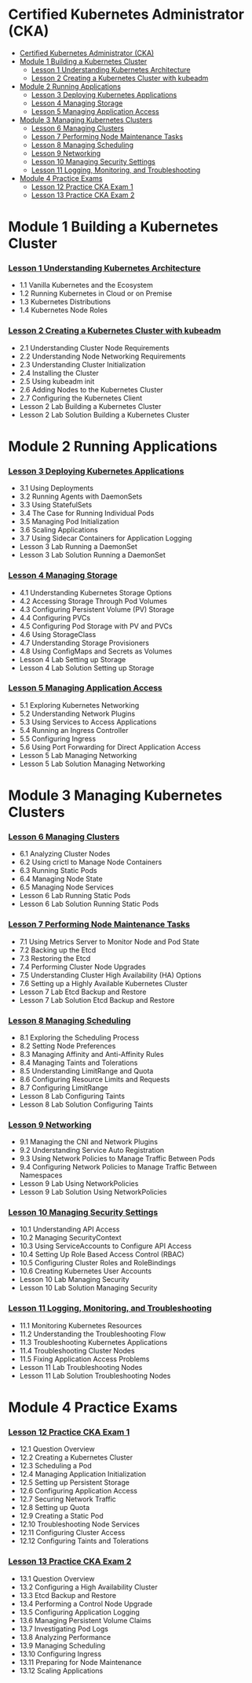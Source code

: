 # Certified Kubernetes Administrator (CKA)

- [Certified Kubernetes Administrator (CKA)](#certified-kubernetes-administrator-cka)
- [Module 1 Building a Kubernetes Cluster](#module-1-building-a-kubernetes-cluster)
    - [Lesson 1 Understanding Kubernetes Architecture](#lesson-1-understanding-kubernetes-architecture)
    - [Lesson 2 Creating a Kubernetes Cluster with kubeadm](#lesson-2-creating-a-kubernetes-cluster-with-kubeadm)
- [Module 2 Running Applications](#module-2-running-applications)
    - [Lesson 3 Deploying Kubernetes Applications](#lesson-3-deploying-kubernetes-applications)
    - [Lesson 4 Managing Storage](#lesson-4-managing-storage)
    - [Lesson 5 Managing Application Access](#lesson-5-managing-application-access)
- [Module 3 Managing Kubernetes Clusters](#module-3-managing-kubernetes-clusters)
    - [Lesson 6 Managing Clusters](#lesson-6-managing-clusters)
    - [Lesson 7 Performing Node Maintenance Tasks](#lesson-7-performing-node-maintenance-tasks)
    - [Lesson 8 Managing Scheduling](#lesson-8-managing-scheduling)
    - [Lesson 9 Networking](#lesson-9-networking)
    - [Lesson 10 Managing Security Settings](#lesson-10-managing-security-settings)
    - [Lesson 11 Logging, Monitoring, and Troubleshooting](#lesson-11-logging-monitoring-and-troubleshooting)
- [Module 4 Practice Exams](#module-4-practice-exams)
    - [Lesson 12 Practice CKA Exam 1](#lesson-12-practice-cka-exam-1)
    - [Lesson 13 Practice CKA Exam 2](#lesson-13-practice-cka-exam-2)

# Module 1 Building a Kubernetes Cluster

### [Lesson 1 Understanding Kubernetes Architecture](lessons/Lesson-1-Understanding-Kubernetes-Architecture.md)

- 1.1 Vanilla Kubernetes and the Ecosystem
- 1.2 Running Kubernetes in Cloud or on Premise
- 1.3 Kubernetes Distributions
- 1.4 Kubernetes Node Roles

### [Lesson 2 Creating a Kubernetes Cluster with kubeadm](lessons/Lesson-2-Creating-a-Kubernetes-Cluster-with-kubeadm.md)

- 2.1 Understanding Cluster Node Requirements
- 2.2 Understanding Node Networking Requirements
- 2.3 Understanding Cluster Initialization
- 2.4 Installing the Cluster
- 2.5 Using kubeadm init
- 2.6 Adding Nodes to the Kubernetes Cluster
- 2.7 Configuring the Kubernetes Client
- Lesson 2 Lab Building a Kubernetes Cluster
- Lesson 2 Lab Solution Building a Kubernetes Cluster

# Module 2 Running Applications

### [Lesson 3 Deploying Kubernetes Applications](lessons/Lesson-3-Deploying-Kubernetes-Applications.md)

- 3.1 Using Deployments
- 3.2 Running Agents with DaemonSets
- 3.3 Using StatefulSets
- 3.4 The Case for Running Individual Pods
- 3.5 Managing Pod Initialization
- 3.6 Scaling Applications
- 3.7 Using Sidecar Containers for Application Logging
- Lesson 3 Lab Running a DaemonSet
- Lesson 3 Lab Solution Running a DaemonSet

### [Lesson 4 Managing Storage](lessons/Lesson-4-Managing-Storage.md)

- 4.1 Understanding Kubernetes Storage Options
- 4.2 Accessing Storage Through Pod Volumes
- 4.3 Configuring Persistent Volume (PV) Storage
- 4.4 Configuring PVCs
- 4.5 Configuring Pod Storage with PV and PVCs
- 4.6 Using StorageClass
- 4.7 Understanding Storage Provisioners
- 4.8 Using ConfigMaps and Secrets as Volumes
- Lesson 4 Lab Setting up Storage
- Lesson 4 Lab Solution Setting up Storage

### [Lesson 5 Managing Application Access](lessons/Lesson-5-Managing-Application-Access.md)

- 5.1 Exploring Kubernetes Networking
- 5.2 Understanding Network Plugins
- 5.3 Using Services to Access Applications
- 5.4 Running an Ingress Controller
- 5.5 Configuring Ingress
- 5.6 Using Port Forwarding for Direct Application Access
- Lesson 5 Lab Managing Networking
- Lesson 5 Lab Solution Managing Networking

# Module 3 Managing Kubernetes Clusters

### [Lesson 6 Managing Clusters](lessons/Lesson-6-Managing-Clusters.md)

- 6.1 Analyzing Cluster Nodes
- 6.2 Using crictl to Manage Node Containers
- 6.3 Running Static Pods
- 6.4 Managing Node State
- 6.5 Managing Node Services
- Lesson 6 Lab Running Static Pods
- Lesson 6 Lab Solution Running Static Pods

### [Lesson 7 Performing Node Maintenance Tasks](lessons/Lesson-7-Performing-Node-Maintenance-Tasks.md)

- 7.1 Using Metrics Server to Monitor Node and Pod State
- 7.2 Backing up the Etcd
- 7.3 Restoring the Etcd
- 7.4 Performing Cluster Node Upgrades
- 7.5 Understanding Cluster High Availability (HA) Options
- 7.6 Setting up a Highly Available Kubernetes Cluster
- Lesson 7 Lab Etcd Backup and Restore
- Lesson 7 Lab Solution Etcd Backup and Restore

### [Lesson 8 Managing Scheduling](lessons/Lesson-8-Managing-Scheduling.md)

- 8.1 Exploring the Scheduling Process
- 8.2 Setting Node Preferences
- 8.3 Managing Affinity and Anti-Affinity Rules
- 8.4 Managing Taints and Tolerations
- 8.5 Understanding LimitRange and Quota
- 8.6 Configuring Resource Limits and Requests
- 8.7 Configuring LimitRange
- Lesson 8 Lab Configuring Taints
- Lesson 8 Lab Solution Configuring Taints

### [Lesson 9 Networking](lessons/Lesson-9-Networking.md)

- 9.1 Managing the CNI and Network Plugins
- 9.2 Understanding Service Auto Registration
- 9.3 Using Network Policies to Manage Traffic Between Pods
- 9.4 Configuring Network Policies to Manage Traffic Between Namespaces
- Lesson 9 Lab Using NetworkPolicies
- Lesson 9 Lab Solution Using NetworkPolicies

### [Lesson 10 Managing Security Settings](lessons/Lesson-10-Managing-Security-Settings.md)

- 10.1 Understanding API Access
- 10.2 Managing SecurityContext
- 10.3 Using ServiceAccounts to Configure API Access
- 10.4 Setting Up Role Based Access Control (RBAC)
- 10.5 Configuring Cluster Roles and RoleBindings
- 10.6 Creating Kubernetes User Accounts
- Lesson 10 Lab Managing Security
- Lesson 10 Lab Solution Managing Security

### [Lesson 11 Logging, Monitoring, and Troubleshooting](lessons/Lesson-11-Logging-Monitoring-and-Troubleshooting.md)

- 11.1 Monitoring Kubernetes Resources
- 11.2 Understanding the Troubleshooting Flow
- 11.3 Troubleshooting Kubernetes Applications
- 11.4 Troubleshooting Cluster Nodes
- 11.5 Fixing Application Access Problems
- Lesson 11 Lab Troubleshooting Nodes
- Lesson 11 Lab Solution Troubleshooting Nodes

# Module 4 Practice Exams

### [Lesson 12 Practice CKA Exam 1](lessons/Lesson-12-Practice-CKA-Exam-1.md)

- 12.1 Question Overview
- 12.2 Creating a Kubernetes Cluster
- 12.3 Scheduling a Pod
- 12.4 Managing Application Initialization
- 12.5 Setting up Persistent Storage
- 12.6 Configuring Application Access
- 12.7 Securing Network Traffic
- 12.8 Setting up Quota
- 12.9 Creating a Static Pod
- 12.10 Troubleshooting Node Services
- 12.11 Configuring Cluster Access
- 12.12 Configuring Taints and Tolerations

### [Lesson 13 Practice CKA Exam 2](lessons/Lesson-13-Practice-CKA-Exam-2.md)

- 13.1 Question Overview
- 13.2 Configuring a High Availability Cluster
- 13.3 Etcd Backup and Restore
- 13.4 Performing a Control Node Upgrade
- 13.5 Configuring Application Logging
- 13.6 Managing Persistent Volume Claims
- 13.7 Investigating Pod Logs
- 13.8 Analyzing Performance
- 13.9 Managing Scheduling
- 13.10 Configuring Ingress
- 13.11 Preparing for Node Maintenance
- 13.12 Scaling Applications
